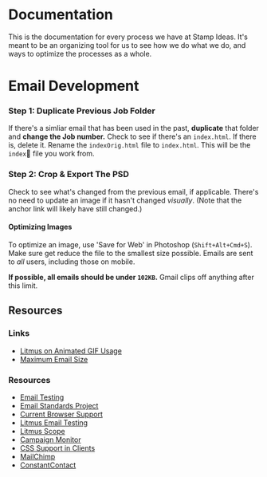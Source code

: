 Documentation
===========

This is the documentation for every process we have at Stamp Ideas. It's meant to be an organizing tool for us to see how we do what we do, and ways to optimize the processes as a whole.

# Email Development

### Step 1: Duplicate Previous Job Folder

If there's a simliar email that has been used in the past, **duplicate** that folder and **change the Job number.** Check to see if there's an `index.html`. If there is, delete it. Rename the `indexOrig.html` file to `index.html`. This will be the `index` file you work from.

### Step 2: Crop & Export The PSD

Check to see what's changed from the previous email, if applicable. There's no need to update an image if it hasn't changed *visually*. (Note that the anchor link will likely have still changed.)

#### Optimizing Images

To optimize an image, use 'Save for Web' in Photoshop (`Shift+Alt+Cmd+S`). Make sure get reduce the file to the smallest size possible. Emails are sent to *all* users, including those on mobile.

**If possible, all emails should be under `102KB`.** Gmail clips off anything after this limit.


## Resources

### Links

* [Litmus on Animated GIF Usage](https://litmus.com/blog/a-guide-to-animated-gifs-in-email "Litmus Animation Article")
* [Maximum Email Size](http://www.emailonacid.com/blog/details/C13/when_it_comes_to_html_email_size_does_matter "Maximum Email Size")

### Resources

* [Email Testing](http://www.campaignmonitor.com/testing/ "Email Testing")
* [Email Standards Project](http://www.email-standards.org/ "Email Standards Project")
* [Current Browser Support](http://www.email-standards.org/clients/ "Browser Support")
* [Litmus Email Testing](http://litmus.com/email-testing "Litmus Email Testing")
* [Litmus Scope](https://litmus.com/scope/ "Litmus Scope")
* [Campaign Monitor](http://www.campaignmonitor.com/ "Campaign Monitor")
* [CSS Support in Clients](http://www.campaignmonitor.com/css/ "CSS Support")
* [MailChimp](http://mailchimp.com/ "MailChimp")
* [ConstantContact](http://www.constantcontact.com/index.jsp "Constant Contact")